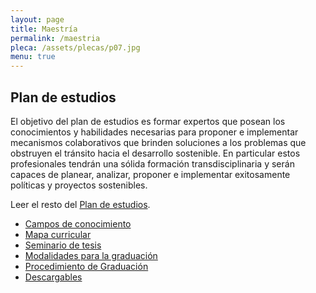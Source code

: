 ```yaml
---
layout: page
title: Maestría
permalink: /maestria
pleca: /assets/plecas/p07.jpg
menu: true
---
```


## Plan de estudios

El objetivo del plan de estudios es formar expertos que posean los conocimientos y habilidades
necesarias para proponer e implementar mecanismos colaborativos que brinden soluciones a los
problemas que obstruyen el tránsito hacia el desarrollo sostenible. En particular estos profesionales
tendrán una sólida formación transdisciplinaria y serán capaces de planear, analizar, proponer e
implementar exitosamente políticas y proyectos sostenibles.

Leer el resto del [Plan de estudios](/assets/docs/plan-maestria.pdf).

 - [Campos de conocimiento](/maestria/campos)
 - [Mapa curricular](/maestria/mapa)
 - [Seminario de tesis](/maestria/seminario_tesis)
 - [Modalidades para la graduación](/maestria/modalidades_graduacion)
 - [Procedimiento de Graduación](/maestria/graduacion)
 - [Descargables](/maestria/descargables)
